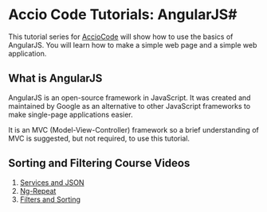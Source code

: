 # Accio Code Tutorials: AngularJS#


This tutorial series for [AccioCode](https://www.youtube.com/user/CDPAdvertising "Accio Code on YouTube") will show how to use the basics of AngularJS. You will learn how to make a simple web page and a simple web application.

## What is AngularJS ##
AngularJS is an open-source framework in JavaScript. It was created and maintained by Google as an alternative to other JavaScript frameworks to make single-page applications easier.

It is an MVC (Model-View-Controller) framework so a brief understanding of MVC is suggested, but not required, to use this tutorial.

## Sorting and Filtering Course Videos ##
1. [Services and JSON](http://youtu.be/rHmk0UhJSb4 "Services and JSON")
2. [Ng-Repeat](http://youtu.be/CqaoKt1Gvyk "Ng-Repeat")
3. [Filters and Sorting](http://youtu.be/7nOcg6SPspI "Filters and Sorting")